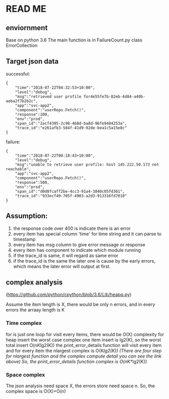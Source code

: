 # READ ME
## enviornment
Base on python 3.6
The main function is in FailureCount.py class ErrorCollection


## Target json data
successful:
```
{
    "time":"2018-07-22T04:32:53+10:00",
    "level":"debug",
    "msg":"retrieved user profile for4e55fe7b-82eb-4d84-a40b-aeba2f7b2b2c",
    "app":"svc-app2",
    "component":"userRepo.Fetch()",
    "response":200,
    "env":"prod",
    "span_id":"2acf4395-2c98-468d-ba8d-96fe9484253a",
    "trace_id":"e261afb3-584f-41d9-92de-bea1c5a15e8c"
}
```
failure:
```
{
    "time":"2018-07-22T00:18:43+10:00",
    "level":"debug",
    "msg":"unable to retrieve user profile: host 145.222.50.173 not reachable",
    "app":"svc-app2",
    "component":"userRepo.Fetch()",
    "response":500,
    "env":"prod",
    "span_id":"d0d8fcaff2be-4cc3-91a4-3840c05fd361",
    "trace_id":"933ecf49-705f-4903-a2d3-913316fd7010"
}
```
## Assumption:
1. the response code over 400 is indicate there is an error
2. every item has special column 'time' for time string and it can parse to timestamp 
3. every item has msg column to give error message or response
4. every item has component to indicate which module running
5. if the trace_id is same, it will regard as same error
6. if the trace_id is the same the later one is cause by the early errors, which means the later error will output at first.

## complex analysis

(https://github.com/python/cpython/blob/3.6/Lib/heapq.py)

Assume the item length is X, there would be only n errors, and in every errors the arraay length is K
### Time complex
for is just one loop for visit every items, there would be O(X) complexity
for heap insert the worst case complex one item insert is lg2(K), so the worst total insert O(n*K*lg2(K))
the print_error_details function will visit every item and for every item the nlargest complex is O(K*lg2(K))
(There are four step for nlargest function and the complex compute detail you can see the link above)
So, the print_error_details function complex is O(n*K*lg2(K))
### Space complex
The json analysis need space X, the errors store need space n. So, the complex space is O(X)+O(n)


